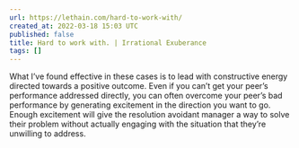 ```yaml
---
url: https://lethain.com/hard-to-work-with/
created_at: 2022-03-18 15:03 UTC
published: false
title: Hard to work with. | Irrational Exuberance
tags: []
---
```


What I’ve found effective in these cases is to lead with constructive energy directed towards a positive outcome. Even if you can’t get your peer’s performance addressed directly, you can often overcome your peer’s bad performance by generating excitement in the direction you want to go. Enough excitement will give the resolution avoidant manager a way to solve their problem without actually engaging with the situation that they’re unwilling to address.
